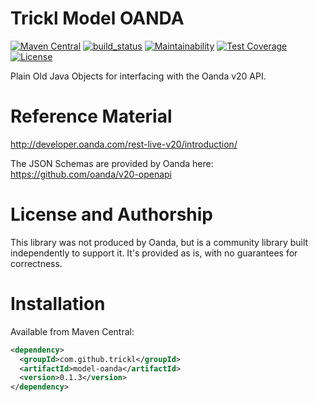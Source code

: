 # Trickl Model OANDA
[![Maven Central](https://maven-badges.herokuapp.com/maven-central/com.github.trickl/model-oanda/badge.svg)](https://maven-badges.herokuapp.com/maven-central/com.github.trickl/model-oanda)
[![build_status](https://travis-ci.com/trickl/model-oanda.svg?branch=master)](https://travis-ci.com/trickl/model-oanda)
[![Maintainability](https://api.codeclimate.com/v1/badges/a3c9f6a9f6928488b0ee/maintainability)](https://codeclimate.com/github/trickl/model-oanda/maintainability)
[![Test Coverage](https://api.codeclimate.com/v1/badges/a3c9f6a9f6928488b0ee/test_coverage)](https://codeclimate.com/github/trickl/model-oanda/test_coverage)
[![License](https://img.shields.io/badge/License-Apache%202.0-blue.svg)](https://opensource.org/licenses/Apache-2.0)

Plain Old Java Objects for interfacing with the Oanda v20 API.

Reference Material
==================

http://developer.oanda.com/rest-live-v20/introduction/

The JSON Schemas are provided by Oanda here:
https://github.com/oanda/v20-openapi

License and Authorship
======================
This library was not produced by Oanda, but is a community library built independently to support it. It's provided as is, with no guarantees for correctness.

Installation
============

Available from Maven Central:

```xml
<dependency>
  <groupId>com.github.trickl</groupId>
  <artifactId>model-oanda</artifactId>
  <version>0.1.3</version>
</dependency>
```
